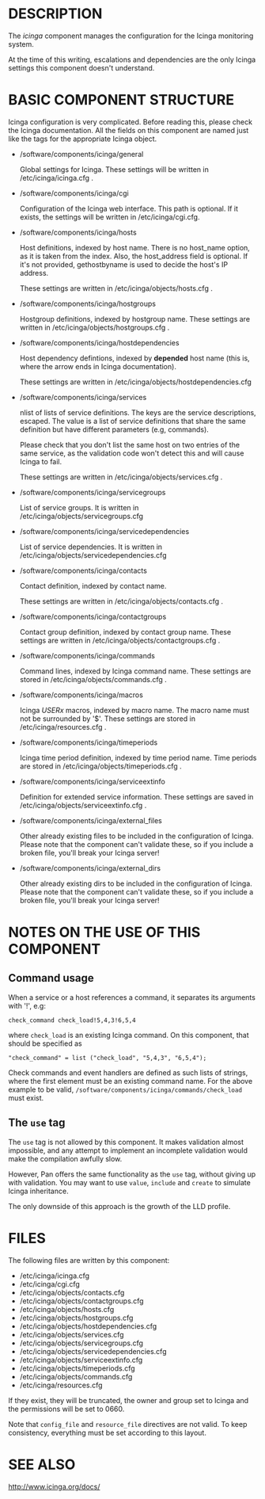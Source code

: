 # DESCRIPTION

The _icinga_ component manages the configuration for the Icinga
monitoring system.

At the time of this writing, escalations and dependencies are the only
Icinga settings this component doesn't understand.

# BASIC COMPONENT STRUCTURE

Icinga configuration is very complicated. Before reading this, please
check the Icinga documentation.  All the fields on this component are
named just like the tags for the appropriate Icinga object.

- /software/components/icinga/general

    Global settings for Icinga. These settings will be written in
    /etc/icinga/icinga.cfg .

- /software/components/icinga/cgi

    Configuration of the Icinga web interface.
    This path is optional. If it exists, the settings will be
    written in /etc/icinga/cgi.cfg.

- /software/components/icinga/hosts

    Host definitions, indexed by host name. There is no host\_name option,
    as it is taken from the index. Also, the host\_address field is
    optional. If it's not provided, gethostbyname is used to decide the
    host's IP address.

    These settings are written in /etc/icinga/objects/hosts.cfg .

- /software/components/icinga/hostgroups

    Hostgroup definitions, indexed by hostgroup name. These settings are
    written in /etc/icinga/objects/hostgroups.cfg .

- /software/components/icinga/hostdependencies

    Host dependency defintions, indexed by **depended** host name (this is,
    where the arrow ends in Icinga documentation).

    These settings are written in /etc/icinga/objects/hostdependencies.cfg

- /software/components/icinga/services

    nlist of lists of service definitions. The keys are the service
    descriptions, escaped. The value is a list of service definitions that
    share the same definition but have different parameters (e.g,
    commands).

    Please check that you don't list the same host on two entries of the
    same service, as the validation code won't detect this and will cause
    Icinga to fail.

    These settings are written in /etc/icinga/objects/services.cfg .

- /software/components/icinga/servicegroups

    List of service groups. It is written in /etc/icinga/objects/servicegroups.cfg

- /software/components/icinga/servicedependencies

    List of service dependencies. It is written in
    /etc/icinga/objects/servicedependencies.cfg

- /software/components/icinga/contacts

    Contact definition, indexed by contact name.

    These settings are written in /etc/icinga/objects/contacts.cfg .

- /software/components/icinga/contactgroups

    Contact group definition, indexed by contact group name. These
    settings are written in /etc/icinga/objects/contactgroups.cfg .

- /software/components/icinga/commands

    Command lines, indexed by Icinga command name. These settings are
    stored in /etc/icinga/objects/commands.cfg .

- /software/components/icinga/macros

    Icinga $USERx$ macros, indexed by macro name. The macro name must not
    be surrounded by '$'. These settings are stored in
    /etc/icinga/resources.cfg .

- /software/components/icinga/timeperiods

    Icinga time period definition, indexed by time period name. Time
    periods are stored in /etc/icinga/objects/timeperiods.cfg .

- /software/components/icinga/serviceextinfo

    Definition for extended service information. These settings are saved
    in /etc/icinga/objects/serviceextinfo.cfg .

- /software/components/icinga/external\_files

    Other already existing files to be included in the configuration of
    Icinga. Please note that the component can't validate these, so if you
    include a broken file, you'll break your Icinga server!

- /software/components/icinga/external\_dirs

    Other already existing dirs to be included in the configuration of
    Icinga. Please note that the component can't validate these, so if you
    include a broken file, you'll break your Icinga server!

# NOTES ON THE USE OF THIS COMPONENT

## Command usage

When a service or a host references a command, it separates its arguments with '!', e.g:

    check_command check_load!5,4,3!6,5,4

where `check_load` is an existing Icinga command. On this component,
that should be specified as

    "check_command" = list ("check_load", "5,4,3", "6,5,4");

Check commands and event handlers are defined as such lists of
strings, where the first element must be an existing command name. For
the above example to be valid,
`/software/components/icinga/commands/check_load` must exist.

## The `use` tag

The `use` tag is not allowed by this component. It makes validation
almost impossible, and any attempt to implement an incomplete
validation would make the compilation awfully slow.

However, Pan offers the same functionality as the `use` tag, without
giving up with validation. You may want to use `value`, `include`
and `create` to simulate Icinga inheritance.

The only downside of this approach is the growth of the LLD profile.

# FILES

The following files are written by this component:

- /etc/icinga/icinga.cfg
- /etc/icinga/cgi.cfg
- /etc/icinga/objects/contacts.cfg
- /etc/icinga/objects/contactgroups.cfg
- /etc/icinga/objects/hosts.cfg
- /etc/icinga/objects/hostgroups.cfg
- /etc/icinga/objects/hostdependencies.cfg
- /etc/icinga/objects/services.cfg
- /etc/icinga/objects/servicegroups.cfg
- /etc/icinga/objects/servicedependencies.cfg
- /etc/icinga/objects/serviceextinfo.cfg
- /etc/icinga/objects/timeperiods.cfg
- /etc/icinga/objects/commands.cfg
- /etc/icinga/resources.cfg

If they exist, they will be truncated, the owner and group set to
Icinga and the permissions will be set to 0660.

Note that `config_file` and `resource_file` directives are not
valid. To keep consistency, everything must be set according to this
layout.

# SEE ALSO

http://www.icinga.org/docs/
